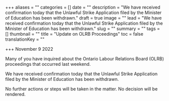 +++
aliases = ""
categories = []
date = ""
description = "We have received confirmation today that the Unlawful Strike Application filed by the Minister of Education has been withdrawn."
draft = true
image = ""
lead = "We have received confirmation today that the Unlawful Strike Application filed by the Minister of Education has been withdrawn."
slug = ""
summary = ""
tags = []
thumbnail = ""
title = "Update on OLRB Proceedings"
toc = false
translationKey = ""

+++
November 9 2022

Many of you have inquired about the Ontario Labour Relations Board (OLRB) proceedings that occurred last weekend.

We have received confirmation today that the Unlawful Strike Application filed by the Minister of Education has been withdrawn.

No further actions or steps will be taken in the matter. No decision will be rendered.